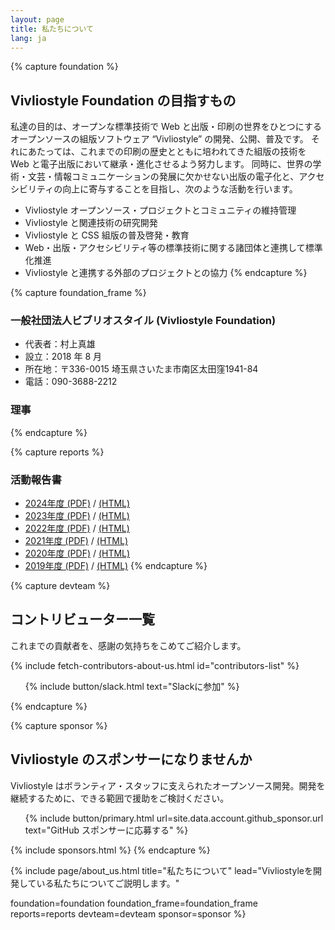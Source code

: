 ```yaml
---
layout: page
title: 私たちについて
lang: ja
---
```



{% capture foundation %}
## Vivliostyle Foundation の目指すもの

私達の目的は、オープンな標準技術で Web と出版・印刷の世界をひとつにするオープンソースの組版ソフトウェア “Vivliostyle” の開発、公開、普及です。
それにあたっては、これまでの印刷の歴史とともに培われてきた組版の技術を Web と電子出版において継承・進化させるよう努力します。
同時に、世界の学術・文芸・情報コミュニケーションの発展に欠かせない出版の電子化と、アクセシビリティの向上に寄与することを目指し、次のような活動を行います。

- Vivliostyle オープンソース・プロジェクトとコミュニティの維持管理
- Vivliostyle と関連技術の研究開発
- Vivliostyle と CSS 組版の普及啓発・教育
- Web・出版・アクセシビリティ等の標準技術に関する諸団体と連携して標準化推進
- Vivliostyle と連携する外部のプロジェクトとの協力
{% endcapture %}


{% capture foundation_frame %}
### 一般社団法人ビブリオスタイル (Vivliostyle Foundation)

- 代表者：村上真雄
- 設立：2018 年 8 月
- 所在地：〒336-0015 埼玉県さいたま市南区太田窪1941-84
- 電話：090-3688-2212

### 理事
{% endcapture %}


{% capture reports %}
### 活動報告書

- [2024年度 (PDF)](https://vivliostyle.github.io/vivliostyle_doc/ja/reports/vivliostyle-report-2024/vf2024report-ja.pdf) / [(HTML)](https://vivliostyle.github.io/vivliostyle_doc/ja/reports/vivliostyle-report-2024/vf2024report.html)
- [2023年度 (PDF)](https://vivliostyle.github.io/vivliostyle_doc/ja/reports/vivliostyle-report-2023/vf2023report-ja.pdf) / [(HTML)](https://vivliostyle.github.io/vivliostyle_doc/ja/reports/vivliostyle-report-2023/vf2023report.html)
- [2022年度 (PDF)](https://vivliostyle.github.io/vivliostyle_doc/ja/reports/vivliostyle-report-2022/vf2022report-ja.pdf) / [(HTML)](https://vivliostyle.github.io/vivliostyle_doc/ja/reports/vivliostyle-report-2022/vf2022report.html)
- [2021年度 (PDF)](https://vivliostyle.github.io/vivliostyle_doc/ja/reports/vivliostyle-report-2021/vf2021report-ja.pdf) / [(HTML)](https://vivliostyle.github.io/vivliostyle_doc/ja/reports/vivliostyle-report-2021/vf2021report.html)
- [2020年度 (PDF)](https://vivliostyle.github.io/vivliostyle_doc/ja/reports/vivliostyle-report-2020/vf2020report-ja.pdf) / [(HTML)](https://vivliostyle.github.io/vivliostyle_doc/ja/reports/vivliostyle-report-2020/vf2020report.html)
- [2019年度 (PDF)](https://vivliostyle.github.io/vivliostyle_doc/ja/reports/vivliostyle-report-2019/vf2019report-ja.pdf) / [(HTML)](https://vivliostyle.github.io/vivliostyle_doc/ja/reports/vivliostyle-report-2019/vf2019report.html)
{% endcapture %}


{% capture devteam %}
## コントリビューター一覧

これまでの貢献者を、感謝の気持ちをこめてご紹介します。

<ul class="list--small" id="contributors-list"></ul>
{% include fetch-contributors-about-us.html id="contributors-list" %}

<ol class="list--medium">
  {% include button/slack.html text="Slackに参加" %}
</ol>
{% endcapture %}


{% capture sponsor %}
## Vivliostyle のスポンサーになりませんか

Vivliostyle はボランティア・スタッフに支えられたオープンソース開発。開発を継続するために、できる範囲で援助をご検討ください。

<ol class="list--medium">
  {% include button/primary.html url=site.data.account.github_sponsor.url text="GitHub スポンサーに応募する" %}
</ol>

{% include sponsors.html %}
{% endcapture %}


{% include page/about_us.html
  title="私たちについて"
  lead="Vivliostyleを開発している私たちについてご説明します。"

  foundation=foundation
  foundation_frame=foundation_frame
  reports=reports
  devteam=devteam
  sponsor=sponsor
%}
